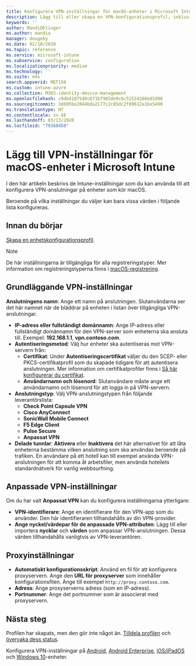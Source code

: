 ```yaml
---
title: Konfigurera VPN-inställningar för macOS-enheter i Microsoft Intune – Azure | Microsoft Docs
description: Lägg till eller skapa en VPN-konfigurationsprofil, inklusive anslutningsinformation, delade tunnlar, anpassade VPN-inställningar med identifierare, nyckel- och värdepar, proxyinställningar med ett konfigurationsskript, IP- eller FQDN-adress och TCP-port i Microsoft Intune på enheter som kör macOS.
keywords: ''
author: MandiOhlinger
ms.author: mandia
manager: dougeby
ms.date: 02/18/2020
ms.topic: reference
ms.service: microsoft-intune
ms.subservice: configuration
ms.localizationpriority: medium
ms.technology: ''
ms.suite: ems
search.appverid: MET150
ms.custom: intune-azure
ms.collection: M365-identity-device-management
ms.openlocfilehash: c0db4187540c671bf985de9c6c52524280ad2d06
ms.sourcegitcommit: 3d895be2844bda2177c2c85dc2f09612a1be5490
ms.translationtype: HT
ms.contentlocale: sv-SE
ms.lasthandoff: 03/13/2020
ms.locfileid: "79360450"
---
```

# <a name="add-vpn-settings-on-macos-devices-in-microsoft-intune"></a>Lägg till VPN-inställningar för macOS-enheter i Microsoft Intune



I den här artikeln beskrivs de Intune-inställningar som du kan använda till att konfigurera VPN-anslutningar på enheter som kör macOS.

Beroende på vilka inställningar du väljer kan bara vissa värden i följande lista konfigureras.

## <a name="before-you-begin"></a>Innan du börjar

[Skapa en enhetskonfigurationsprofil](vpn-settings-configure.md).

> [!NOTE]
> De här inställningarna är tillgängliga för alla registreringstyper. Mer information om registreringstyperna finns i [macOS-registrering](../enrollment/macos-enroll.md).

## <a name="base-vpn-settings"></a>Grundläggande VPN-inställningar

**Anslutningens namn**: Ange ett namn på anslutningen. Slutanvändarna ser det här namnet när de bläddrar på enheten i listan över tillgängliga VPN-anslutningar.
- **IP-adress eller fullständigt domännamn**: Ange IP-adress eller fullständigt domännamn för den VPN-server som enheterna ska ansluta till. Exempel: **192.168.1.1**, **vpn.contoso.com**.
- **Autentiseringsmetod**: Välj hur enheter ska autentiseras mot VPN-servern från:
  - **Certifikat**: Under **Autentiseringscertifikat** väljer du den SCEP- eller PKCS-certifikatprofil som du skapade tidigare för att autentisera anslutningen. Mer information om certifikatprofiler finns i [Så här konfigurerar du certifikat](../protect/certificates-configure.md).
  - **Användarnamn och lösenord**: Slutanvändare måste ange ett användarnamn och lösenord för att logga in på VPN-servern.
- **Anslutningstyp**: Välj VPN-anslutningstypen från följande leverantörslista:
  - **Check Point Capsule VPN**
  - **Cisco AnyConnect**
  - **SonicWall Mobile Connect**
  - **F5 Edge Client**
  - **Pulse Secure**
  - **Anpassat VPN**
- **Delade tunnlar**: **Aktivera** eller **Inaktivera** det här alternativet för att låta enheterna bestämma vilken anslutning som ska användas beroende på trafiken. En användare på ett hotell kan till exempel använda VPN-anslutningen för att komma åt arbetsfiler, men använda hotellets standardnätverk för vanlig webbsurfning.

<!--- **Per-app VPN** - Select this option if you want to associate this VPN connection with an iOS/iPadOS or macOS app so that the connection will be opened when the app is run. You can associate the VPN profile with an app when you assign the software. For more information, see [How to assign and monitor apps](../apps/apps-deploy.md). --->

## <a name="custom-vpn-settings"></a>Anpassade VPN-inställningar

Om du har valt **Anpassat VPN** kan du konfigurera inställningarna ytterligare:

- **VPN-identifierare**: Ange en identifierare för den VPN-app som du använder. Den här identifieraren tillhandahålls av din VPN-provider.
- **Ange nyckel/värdepar för de anpassade VPN-attributen**: Lägg till eller importera **nycklar** och **värden** som anpassar VPN-anslutningen. Dessa värden tillhandahålls vanligtvis av VPN-leverantören.

## <a name="proxy-settings"></a>Proxyinställningar

- **Automatiskt konfigurationsskript**: Använd en fil för att konfigurera proxyservern. Ange den **URL för proxyserver** som innehåller konfigurationsfilen. Ange till exempel `http://proxy.contoso.com`.
- **Adress**: Ange proxyserverns adress (som en IP-adress).
- **Portnummer**: Ange det portnummer som är associerat med proxyservern.

## <a name="next-steps"></a>Nästa steg

Profilen har skapats, men den gör inte något än. [Tilldela profilen](device-profile-assign.md) och [övervaka dess status](device-profile-monitor.md).

Konfigurera VPN-inställningar på [Android](vpn-settings-android.md), [Android Enterprise](vpn-settings-android-enterprise.md), [iOS/iPadOS](vpn-settings-ios.md) och [Windows 10](vpn-settings-windows-10.md)-enheter.
